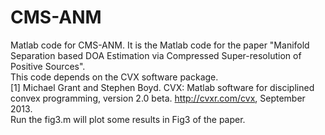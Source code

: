 # CMS-ANM
Matlab code for CMS-ANM. It is the Matlab code for the paper "Manifold Separation based DOA Estimation via Compressed Super-resolution of Positive Sources".  
This code depends on the CVX software package.  
[1] Michael Grant and Stephen Boyd. CVX: Matlab software for disciplined convex programming, version 2.0 beta. http://cvxr.com/cvx, September 2013.  
Run the fig3.m will plot some results in Fig3 of the paper.  
